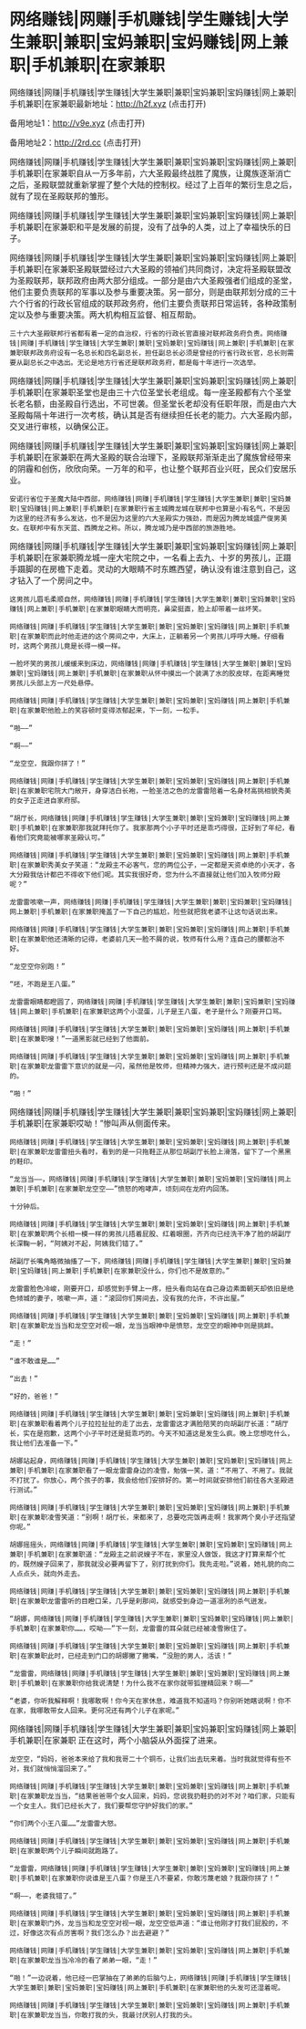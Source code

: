 # 网络赚钱|网赚|手机赚钱|学生赚钱|大学生兼职|兼职|宝妈兼职|宝妈赚钱|网上兼职|手机兼职|在家兼职


网络赚钱|网赚|手机赚钱|学生赚钱|大学生兼职|兼职|宝妈兼职|宝妈赚钱|网上兼职|手机兼职|在家兼职最新地址：http://h2f.xyz (点击打开)

备用地址1：http://v9e.xyz (点击打开)

备用地址2：http://2rd.cc (点击打开)




  网络赚钱|网赚|手机赚钱|学生赚钱|大学生兼职|兼职|宝妈兼职|宝妈赚钱|网上兼职|手机兼职|在家兼职自从一万多年前，六大圣殿最终战胜了魔族，让魔族逐渐消亡之后，圣殿联盟就重新掌握了整个大陆的控制权。经过了上百年的繁衍生息之后，就有了现在圣殿联邦的雏形。

  网络赚钱|网赚|手机赚钱|学生赚钱|大学生兼职|兼职|宝妈兼职|宝妈赚钱|网上兼职|手机兼职|在家兼职和平是发展的前提，没有了战争的人类，过上了幸福快乐的日子。

网络赚钱|网赚|手机赚钱|学生赚钱|大学生兼职|兼职|宝妈兼职|宝妈赚钱|网上兼职|手机兼职|在家兼职圣殿联盟经过六大圣殿的领袖们共同商讨，决定将圣殿联盟改为圣殿联邦，联邦政府由两大部分组成。一部分是由六大圣殿强者们组成的圣堂，他们主要负责联邦的军事以及参与重要决策。另一部分，则是由联邦划分成的三十六个行省的行政长官组成的联邦政务府，他们主要负责联邦日常运转，各种政策制定以及参与重要决策。两大机构相互监督、相互帮助。

    三十六大圣殿联邦行省都有着一定的自治权，行省的行政长官直接对联邦政务府负责。网络赚钱|网赚|手机赚钱|学生赚钱|大学生兼职|兼职|宝妈兼职|宝妈赚钱|网上兼职|手机兼职|在家兼职联邦政务府设有一名总长和四名副总长，担任副总长必须是曾经的行省行政长官，总长则需要从副总长之中选出。无论是地方行省还是联邦政务府，都是每十年进行一次选举。

网络赚钱|网赚|手机赚钱|学生赚钱|大学生兼职|兼职|宝妈兼职|宝妈赚钱|网上兼职|手机兼职|在家兼职圣堂也是由三十六位圣堂长老组成。每一座圣殿都有六个圣堂长老名额，由圣殿自行选出，不可世袭。但圣堂长老却没有任职年限，而是由六大圣殿每隔十年进行一次考核，确认其是否有继续担任长老的能力。六大圣殿内部，交叉进行审核，以确保公正。

网络赚钱|网赚|手机赚钱|学生赚钱|大学生兼职|兼职|宝妈兼职|宝妈赚钱|网上兼职|手机兼职|在家兼职在两大圣殿的联合治理下，圣殿联邦渐渐走出了魔族曾经带来的阴霾和创伤，欣欣向荣。一万年的和平，也让整个联邦百业兴旺，民众们安居乐业。

    安诺行省位于圣魔大陆中西部，网络赚钱|网赚|手机赚钱|学生赚钱|大学生兼职|兼职|宝妈兼职|宝妈赚钱|网上兼职|手机兼职|在家兼职行省主城腾龙城在联邦中也算是小有名气，不是因为这里的经济有多么发达，也不是因为这里的六大圣殿实力强劲，而是因为腾龙城盛产俊男美女。在联邦中有东天蓝、西腾龙之称。所以，腾龙城乃是中西部的旅游胜地。

   网络赚钱|网赚|手机赚钱|学生赚钱|大学生兼职|兼职|宝妈兼职|宝妈赚钱|网上兼职|手机兼职|在家兼职腾龙城一座大宅院之中，一名看上去九、十岁的男孩儿，正蹑手蹑脚的在房檐下走着。灵动的大眼睛不时东瞧西望，确认没有谁注意到自己，这才钻入了一个房间之中。

    这男孩儿眉毛柔顺自然，网络赚钱|网赚|手机赚钱|学生赚钱|大学生兼职|兼职|宝妈兼职|宝妈赚钱|网上兼职|手机兼职|在家兼职眼睛大而明亮，鼻梁挺直，脸上却带着一丝坏笑。

    网络赚钱|网赚|手机赚钱|学生赚钱|大学生兼职|兼职|宝妈兼职|宝妈赚钱|网上兼职|手机兼职|在家兼职而此时他走进的这个房间之中，大床上，正躺着另一个男孩儿呼呼大睡。仔细看时，这两个男孩儿竟是长得一模一样。

    一脸坏笑的男孩儿缓缓来到床边，网络赚钱|网赚|手机赚钱|学生赚钱|大学生兼职|兼职|宝妈兼职|宝妈赚钱|网上兼职|手机兼职|在家兼职从怀中摸出一个装满了水的胶皮球，在距离睡觉男孩儿头部上方一尺处悬停。

    网络赚钱|网赚|手机赚钱|学生赚钱|大学生兼职|兼职|宝妈兼职|宝妈赚钱|网上兼职|手机兼职|在家兼职他脸上的笑容顿时变得浓郁起来，下一刻，一松手。

    “啪——”

    “啊——”

    “龙空空，我跟你拼了！”

    网络赚钱|网赚|手机赚钱|学生赚钱|大学生兼职|兼职|宝妈兼职|宝妈赚钱|网上兼职|手机兼职|在家兼职宅院大门敞开，身穿洁白长袍，一脸圣洁之色的龙雷雷陪着一名身材高挑相貌秀美的女子正走进自家府邸。

    “胡厅长，网络赚钱|网赚|手机赚钱|学生赚钱|大学生兼职|兼职|宝妈兼职|宝妈赚钱|网上兼职|手机兼职|在家兼职那我就拜托你了。我家那两个小子平时还是乖巧得很，正好到了年纪，看看他们究竟能被哪家圣殿认可。”

    网络赚钱|网赚|手机赚钱|学生赚钱|大学生兼职|兼职|宝妈兼职|宝妈赚钱|网上兼职|手机兼职|在家兼职秀美女子笑道：“龙殿主不必客气，您的两位公子，一定都是天资卓绝的小天才，各大分殿我估计都巴不得收下他们呢。其实我很好奇，您为什么不直接就让他们加入牧师分殿呢？”

    龙雷雷咳嗽一声，网络赚钱|网赚|手机赚钱|学生赚钱|大学生兼职|兼职|宝妈兼职|宝妈赚钱|网上兼职|手机兼职|在家兼职掩盖了一下自己的尴尬，险些就把我老婆不让这句话说出来。

    网络赚钱|网赚|手机赚钱|学生赚钱|大学生兼职|兼职|宝妈兼职|宝妈赚钱|网上兼职|手机兼职|在家兼职他还清晰的记得，老婆前几天一脸不屑的说，牧师有什么用？连自己的腰都治不好。

    “龙空空你别跑！”

    “呸，不跑是王八蛋。”

    龙雷雷眼睛都瞪圆了，网络赚钱|网赚|手机赚钱|学生赚钱|大学生兼职|兼职|宝妈兼职|宝妈赚钱|网上兼职|手机兼职|在家兼职这两个小混蛋，儿子是王八蛋，老子是什么？刚要开口骂。

    网络赚钱|网赚|手机赚钱|学生赚钱|大学生兼职|兼职|宝妈兼职|宝妈赚钱|网上兼职|手机兼职|在家兼职嗖！”一道黑影就已经到了他面前。

    网络赚钱|网赚|手机赚钱|学生赚钱|大学生兼职|兼职|宝妈兼职|宝妈赚钱|网上兼职|手机兼职|在家兼职龙雷雷下意识的就是一闪，虽然他是牧师，但精神力强大，进行预判还是不成问题的。

    “啪！”

   网络赚钱|网赚|手机赚钱|学生赚钱|大学生兼职|兼职|宝妈兼职|宝妈赚钱|网上兼职|手机兼职|在家兼职哎呦！”惨叫声从侧面传来。

    网络赚钱|网赚|手机赚钱|学生赚钱|大学生兼职|兼职|宝妈兼职|宝妈赚钱|网上兼职|手机兼职|在家兼职龙雷雷扭头看时，看到的是一只拖鞋正从那位胡副厅长脸上滑落，留下了一个黑黑的鞋印。

    “龙当当——，网络赚钱|网赚|手机赚钱|学生赚钱|大学生兼职|兼职|宝妈兼职|宝妈赚钱|网上兼职|手机兼职|在家兼职龙空空——”愤怒的咆哮声，顷刻间在龙府内回荡。

    十分钟后。

    网络赚钱|网赚|手机赚钱|学生赚钱|大学生兼职|兼职|宝妈兼职|宝妈赚钱|网上兼职|手机兼职|在家兼职两个长相一模一样的男孩儿捂着屁股、红着眼圈，齐齐向已经洗干净了脸的胡副厅长深鞠一躬，“阿姨对不起，阿姨我们错了。”

    胡副厅长嘴角略微抽搐了一下，网络赚钱|网赚|手机赚钱|学生赚钱|大学生兼职|兼职|宝妈兼职|宝妈赚钱|网上兼职|手机兼职|在家兼职没什么，你们也不是故意的。”

    龙雷雷脸色冷峻，刚要开口，却感觉到手臂上一疼，扭头看向站在自己身边素面朝天却依旧是绝色倾城的妻子，咳嗽一声，道：“滚回你们房间去，没有我的允许，不许出屋。”

    网络赚钱|网赚|手机赚钱|学生赚钱|大学生兼职|兼职|宝妈兼职|宝妈赚钱|网上兼职|手机兼职|在家兼职龙当当和龙空空对视一眼，龙当当眼神中是愤怒，龙空空的眼神中则是挑衅。

    “走！”

    “谁不敢谁是……”

    “出去！”

    “好的，爸爸！”

    网络赚钱|网赚|手机赚钱|学生赚钱|大学生兼职|兼职|宝妈兼职|宝妈赚钱|网上兼职|手机兼职|在家兼职看着两个儿子拉拉扯扯的走了出去，龙雷雷这才满脸陪笑的向胡副厅长道：“胡厅长，实在是抱歉，这两个小子平时还是挺乖巧的。今天不知道这是发生么疯。晚上您想吃什么，我让他们去准备一下。”

    胡娜站起身，网络赚钱|网赚|手机赚钱|学生赚钱|大学生兼职|兼职|宝妈兼职|宝妈赚钱|网上兼职|手机兼职|在家兼职看了一眼龙雷雷身边的凌雪，勉强一笑，道：“不用了、不用了。我就不打扰了。你放心，两个孩子的事，我会给他们安排好的。第一时间就安排他们前往各大圣殿进行测试。”

    网络赚钱|网赚|手机赚钱|学生赚钱|大学生兼职|兼职|宝妈兼职|宝妈赚钱|网上兼职|手机兼职|在家兼职凌雪笑道：“别啊！胡厅长，来都来了，总要吃完饭再走啊！我家两个臭小子还指望你呢。”

    胡娜摇摇头，网络赚钱|网赚|手机赚钱|学生赚钱|大学生兼职|兼职|宝妈兼职|宝妈赚钱|网上兼职|手机兼职|在家兼职道：“龙殿主之前说嫂子不在，家里没人做饭，我这才打算来帮个忙的，既然嫂子回来了，那我就没必要再留下了，别打扰到你们。我先走啦。”说着，她礼貌的向二人点点头，就向外走去。

    网络赚钱|网赚|手机赚钱|学生赚钱|大学生兼职|兼职|宝妈兼职|宝妈赚钱|网上兼职|手机兼职|在家兼职龙雷雷听的目瞪口呆，几乎是刹那间，就感受到身边一道凛冽的杀气迸发。

    “胡娜，网络赚钱|网赚|手机赚钱|学生赚钱|大学生兼职|兼职|宝妈兼职|宝妈赚钱|网上兼职|手机兼职|在家兼职你……，哎呦——”下一刻，龙雷雷的耳朵就已经被凌雪揪住了。

    网络赚钱|网赚|手机赚钱|学生赚钱|大学生兼职|兼职|宝妈兼职|宝妈赚钱|网上兼职|手机兼职|在家兼职此时，已经走到门口的胡娜撇了撇嘴，“没胆的男人，活该！”

    “龙雷雷，网络赚钱|网赚|手机赚钱|学生赚钱|大学生兼职|兼职|宝妈兼职|宝妈赚钱|网上兼职|手机兼职|在家兼职你给我说清楚！为什么我不在家你就带狐狸精回来？啊——”

    “老婆，你听我解释啊！我哪敢啊！你今天在家休息，难道我不知道吗？你别听她瞎说啊！你不在家，我哪敢带女人回来。更何况还有两个儿子在家呢。”

   网络赚钱|网赚|手机赚钱|学生赚钱|大学生兼职|兼职|宝妈兼职|宝妈赚钱|网上兼职|手机兼职|在家兼职 正在这时，两个小脑袋从外面探了进来。

    龙空空，“妈妈，爸爸本来给了我和我哥二十个铜币，让我们出去玩来着。当时我就觉得有些不对，我们就悄悄溜回来了。”

    网络赚钱|网赚|手机赚钱|学生赚钱|大学生兼职|兼职|宝妈兼职|宝妈赚钱|网上兼职|手机兼职|在家兼职龙当当，“结果爸爸带个女人回来，妈妈，您说我扔鞋扔的对不对？咱们家，只能有一个女主人。我们已经长大了，我们要帮您守护好我们的家。”

    “你们两个小王八蛋……”龙雷雷大怒。

    网络赚钱|网赚|手机赚钱|学生赚钱|大学生兼职|兼职|宝妈兼职|宝妈赚钱|网上兼职|手机兼职|在家兼职两个儿子瞬间就跑路了。

    “龙雷雷，网络赚钱|网赚|手机赚钱|学生赚钱|大学生兼职|兼职|宝妈兼职|宝妈赚钱|网上兼职|手机兼职|在家兼职你说谁是王八蛋？你是王八不要紧，你敢污蔑老娘？我跟你拼了！”

    “啊——，老婆我错了。”

    网络赚钱|网赚|手机赚钱|学生赚钱|大学生兼职|兼职|宝妈兼职|宝妈赚钱|网上兼职|手机兼职|在家兼职门外，龙当当和龙空空对视一眼，龙空空低声道：“谁让他刚才打我们屁股的，不过，好像这次有点厉害啊？我们怎么办？出去避避？”

    网络赚钱|网赚|手机赚钱|学生赚钱|大学生兼职|兼职|宝妈兼职|宝妈赚钱|网上兼职|手机兼职|在家兼职龙当当冷冷的看了弟弟一眼，“走！”

    “啪！”一边说着，他已经一巴掌抽在了弟弟的后脑勺上，网络赚钱|网赚|手机赚钱|学生赚钱|大学生兼职|兼职|宝妈兼职|宝妈赚钱|网上兼职|手机兼职|在家兼职他的头发可还湿着呢。

    网络赚钱|网赚|手机赚钱|学生赚钱|大学生兼职|兼职|宝妈兼职|宝妈赚钱|网上兼职|手机兼职|在家兼职龙当当，你敢打我的头，我最讨厌别人打我的头。



